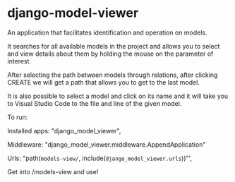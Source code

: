 
# django-model-viewer

An application that facilitates identification and operation on models. 

It searches for all available models in the project and allows you to select and view details about them by holding the mouse on the parameter of interest. 

After selecting the path between models through relations, after clicking CREATE we will get a path that allows you to get to the last model. 

It is also possible to select a model and click on its name and it will take you to Visual Studio Code to the file and line of the given model.


To run:

Installed apps: "django_model_viewer",

Middleware: "django_model_viewer.middleware.AppendApplication"

Urls: "path(`models-view/`, include(`django_model_viewer.urls`))"',

Get into /models-view and use!
    
